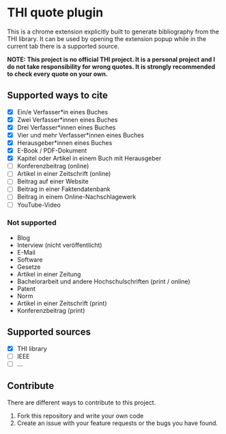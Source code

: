 # THI quote plugin

This is a chrome extension explicitly built to generate bibliography from the THI library. 
It can be used by opening the extension popup while in the current tab there is a supported source.

**NOTE: This project is no official THI project. It is a personal project and I do not take responsibility for 
wrong quotes. It is strongly recommended to check every quote on your own.**

## Supported ways to cite

- [x] Ein/e Verfasser*in eines Buches
- [x] Zwei Verfasser*innen eines Buches
- [x] Drei Verfasser*innen eines Buches
- [x] Vier und mehr Verfasser*innen eines Buches
- [x] Herausgeber*innen eines Buches
- [x] E-Book / PDF-Dokument
- [x] Kapitel oder Artikel in einem Buch mit Herausgeber
- [ ] Konferenzbeitrag (online)
- [ ] Artikel in einer Zeitschrift (online)
- [ ] Beitrag auf einer Website
- [ ] Beitrag in einer Faktendatenbank
- [ ] Beitrag in einem Online-Nachschlagewerk
- [ ] YouTube-Video

### Not supported
- Blog
- Interview (nicht veröffentlicht)
- E-Mail
- Software
- Gesetze
- Artikel in einer Zeitung
- Bachelorarbeit und andere Hochschulschriften (print / online)
- Patent
- Norm
- Artikel in einer Zeitschrift (print)
- Konferenzbeitrag (print)

## Supported sources
- [x] THI library
- [ ] IEEE
- [ ] ...

## Contribute

There are different ways to contribute to this project. <br>
1. Fork this repository and write your own code
2. Create an issue with your feature requests or the bugs you have found.
